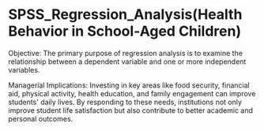 # SPSS_Regression_Analysis(Health Behavior in School-Aged Children)

Objective: The primary purpose of regression analysis is to examine the relationship between a dependent variable and one or more independent variables.

Managerial Implications: Investing in key areas like food security, financial aid, physical activity, health education, and family engagement can improve students' daily lives.
By responding to these needs, institutions not only improve student life satisfaction but also contribute to better academic and personal outcomes.




